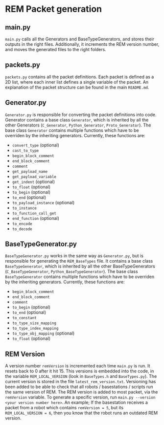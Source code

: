 # REM Packet generation

## main.py

`main.py` calls all the Generators and BaseTypeGenerators, and stores their outputs in the right files. Additionally, it increments the REM version number, and moves the generated files to the right folders.

## packets.py

`packets.py` contains all the packet definitions. Each packet is defined as a 2D list, where each inner list defines a single variable of the packet. An explanation of the packet structure can be found in the main `README.md`.

## Generator.py
`Generator.py` is responsible for converting the packet definitions into code. Generator contains a base class `Generator`, which is inherited by all the other Generators (`C_Generator`, `Python_Generator`, `Proto_Generator`). The base class `Generator` contains multiple functions which have to be overriden by the inheriting generators. Currently, these functions are:

* `convert_type` (optional)
* `cast_to_type`
* `begin_block_comment`
* `end_block_comment`
* `comment`
* `get_payload_name` 
* `get_payload_variable`
* `get_indent` (optional)
* `to_float` (optional)
* `to_begin` (optional)
* `to_end` (optional)
* `to_payload_instance` (optional)
* `to_instance`
* `to_function_call_get`
* `end_function` (optional)
* `to_encode`
* `to_decode`

## BaseTypeGenerator.py
`BaseTypeGenerator.py` works in the same way as `Generator.py`, but is responsible for generating the `REM_BaseTypes` file. It contains a base class `BaseTypeGenerator`, which is inherited by all the other BaseTypeGenerators (`C_BaseTypeGenerator`, `Python_BaseTypeGenerator`). The base class `BaseTypeGenerator` contains multiple functions which have to be overriden by the inheriting generators. Currently, these functions are:

* `begin_block_comment`
* `end_block_comment`
* `comment`
* `to_begin` (optional)
* `to_end` (optional)
* `to_constant`
* `to_type_size_mapping`
* `to_type_index_mapping`
* `to_type_obj_mapping` (optional)
* `to_float` (optional)

## REM Version

A version number `remVersion` is incremented each time `main.py` is run. It resets back to 0 after it hit 15. This versions is embedded into the code, in the variable `REM_LOCAL_VERSION` (look in `BaseTypes.h` and `BaseTypes.py`). The current version is stored in the file `latest_rem_version.txt`. Versioning has been added to be able to check that all robots / basestations / scripts run the same version of REM. The REM version is added to most packet, via the `remVersion` variable. To generate a specific version, run `main.py --version <your version number here>`. An example; If the basestation receives a packet from a robot which contains `remVersion = 5`, but its `REM_LOCAL_VERSION = 6`, then you know that the robot runs an outdated REM version. 
